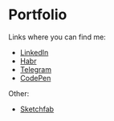# Portfolio

Links where you can find me:

- [LinkedIn](https://www.linkedin.com/in/david-aganov/)
- [Habr](https://career.habr.com/davidaganov21)
- [Telegram](https://telegram.me/davidaganov)
- [CodePen](https://codepen.io/davidaganov21)

Other:

- [Sketchfab](https://sketchfab.com/Aganov)
